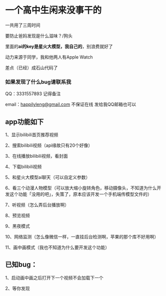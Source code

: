 # 一个高中生闲来没事干的

一共用了三周时间

要防止爸妈发现是什么滋味？/狗头

里面的**ai的key是星火大模型，我自己的**，别浪费就好了

动力来源于同学，我和他两人有Apple Watch

差点（已经）成石山代码了
### 如果发现了什么bug请联系我
QQ：3331557893 记得备注

email：happilyleng@gmail.com 不保证在线
发给我QQ邮箱也可以

## app功能如下

1、显示bilibili首页推荐视频

2、搜索bilibili视频（api缘故只有20个好像）

3、在线播放bilibili视频，看封面

4、下载bilibili视频

5、和星火大模型ai聊天（可以自定义参数）

6、看三个动漫人物模型（可以放大缩小旋转角色，移动摄像头，不知道为什么开发这个功能「没用的吧」，失策了，原本应该开发一个手机端传模型文件的）

7、听视频（怎么弄后台播放啊）

8、预览视频

9、黑夜模式

10、网络监测（怎么像微信一样，一直挂后台检测啊，苹果的那个库不好用啊）

11、画中画模式（我也不知道为什么要开发这个功能）
## 已知bug：

1、启动画中画之后打开下一个视频不会加载下一个

2、等你发现
